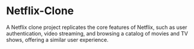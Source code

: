 # Netflix-Clone
A Netflix clone project replicates the core features of Netflix, such as user authentication, video streaming, and browsing a catalog of movies and TV shows, offering a similar user experience.
